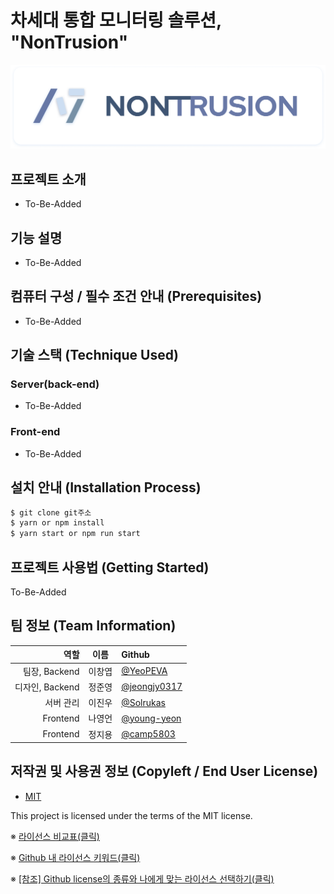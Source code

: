 # 차세대 통합 모니터링 솔루션, **"NonTrusion"**
![Logo](./nontrusion_logo.png)

## 프로젝트 소개
- To-Be-Added


## 기능 설명
 - To-Be-Added

## 컴퓨터 구성 / 필수 조건 안내 (Prerequisites)
* To-Be-Added

## 기술 스택 (Technique Used) 
### Server(back-end)
* To-Be-Added
 
### Front-end
* To-Be-Added

## 설치 안내 (Installation Process)
```bash
$ git clone git주소
$ yarn or npm install
$ yarn start or npm run start
```

## 프로젝트 사용법 (Getting Started)
 To-Be-Added
 
## 팀 정보 (Team Information)
|        **역할** | **이름** |                   **Github**                   |
|----------------:|:--------:|:----------------------------------------------|
|   팀장, Backend |  이창엽  |     [@YeoPEVA](https://github.com/YeoPEVA)     |
| 디자인, Backend |  정준영  | [@jeongjy0317](https://github.com/jeongjy0317) |
|       서버 관리 |  이진우  |    [@Solrukas](https://github.com/Solrukas)    |
|        Frontend |  나영언  |  [@young-yeon](https://github.com/young-yeon)  |
|        Frontend |  정지용  |    [@camp5803](https://github.com/camp5803)    |

## 저작권 및 사용권 정보 (Copyleft / End User License)
 * [MIT](https://github.com/osam2020-WEB/Sample-ProjectName-TeamName/blob/master/license.md)

This project is licensed under the terms of the MIT license.

※ [라이선스 비교표(클릭)](https://olis.or.kr/license/compareGuide.do)

※ [Github 내 라이선스 키워드(클릭)](https://docs.github.com/en/github/creating-cloning-and-archiving-repositories/creating-a-repository-on-github/licensing-a-repository)

※ [\[참조\] Github license의 종류와 나에게 맞는 라이선스 선택하기(클릭)](https://flyingsquirrel.medium.com/github-license%EC%9D%98-%EC%A2%85%EB%A5%98%EC%99%80-%EB%82%98%EC%97%90%EA%B2%8C-%EB%A7%9E%EB%8A%94-%EB%9D%BC%EC%9D%B4%EC%84%A0%EC%8A%A4-%EC%84%A0%ED%83%9D%ED%95%98%EA%B8%B0-ae29925e8ff4)
